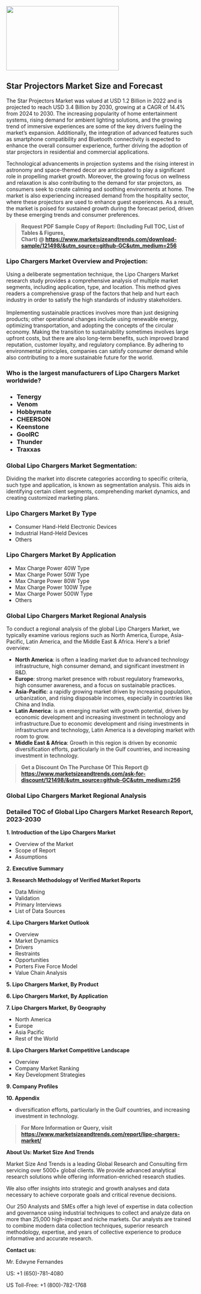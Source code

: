 <p><img class="alignnone size-medium wp-image-20088" src="https://ffe5etoiles.com/wp-content/uploads/2024/12/MST1-300x171.png" alt="" width="300" height="171" /></p><h2>Star Projectors Market Size and Forecast</h2><p>The Star Projectors Market was valued at USD 1.2 Billion in 2022 and is projected to reach USD 3.4 Billion by 2030, growing at a CAGR of 14.4% from 2024 to 2030. The increasing popularity of home entertainment systems, rising demand for ambient lighting solutions, and the growing trend of immersive experiences are some of the key drivers fueling the market’s expansion. Additionally, the integration of advanced features such as smartphone compatibility and Bluetooth connectivity is expected to enhance the overall consumer experience, further driving the adoption of star projectors in residential and commercial applications.</p><p>Technological advancements in projection systems and the rising interest in astronomy and space-themed decor are anticipated to play a significant role in propelling market growth. Moreover, the growing focus on wellness and relaxation is also contributing to the demand for star projectors, as consumers seek to create calming and soothing environments at home. The market is also experiencing increased demand from the hospitality sector, where these projectors are used to enhance guest experiences. As a result, the market is poised for sustained growth during the forecast period, driven by these emerging trends and consumer preferences.</p></p><blockquote id="" class=""><strong>Request PDF Sample Copy of Report: (Including Full TOC, List of Tables &amp; Figures, Chart)&nbsp;@&nbsp;<strong><a href="https://www.marketsizeandtrends.com/download-sample/121498/&utm_source=github-GC&utm_medium=256" target="_blank">https://www.marketsizeandtrends.com/download-sample/121498/&utm_source=github-GC&utm_medium=256</a></strong></strong></blockquote><h3 id="" class="">Lipo Chargers Market&nbsp;Overview and Projection:</h3><p id="" class="">Using a deliberate segmentation technique, the Lipo Chargers Market research study provides a comprehensive analysis of multiple market segments, including application, type, and location. This method gives readers a comprehensive grasp of the factors that help and hurt each industry in order to satisfy the high standards of industry stakeholders. <br /> <br />Implementing sustainable practices involves more than just designing products; other operational changes include using renewable energy, optimizing transportation, and adopting the concepts of the circular economy. Making the transition to sustainability sometimes involves large upfront costs, but there are also long-term benefits, such improved brand reputation, customer loyalty, and regulatory compliance. By adhering to environmental principles, companies can satisfy consumer demand while also contributing to a more sustainable future for the world.</p><h3 id="" class="">Who is the largest manufacturers of&nbsp;Lipo Chargers Market worldwide?</h3><h3 class=""><p><ul><li>Tenergy </li><li> Venom </li><li> Hobbymate </li><li> CHEERSON </li><li> Keenstone </li><li> GoolRC </li><li> Thunder </li><li> Traxxas</li></ul></p></h3><h3 id="" class="">Global&nbsp;Lipo Chargers Market Segmentation:</h3><p id="" class="">Dividing the market into discrete categories according to specific criteria, such type and application, is known as segmentation analysis. This aids in identifying certain client segments, comprehending market dynamics, and creating customized marketing plans.</p><h3 id="" class="">Lipo Chargers Market&nbsp;By Type</h3><p><p><ul><li>Consumer Hand-Held Electronic Devices </li><li> Industrial Hand-Held Devices </li><li> Others</p></li></ul></p></p><h3 id="" class="">Lipo Chargers Market&nbsp;By Application</h3><p class=""><p><ul><li>Max Charge Power 40W Type </li><li> Max Charge Power 50W Type </li><li> Max Charge Power 80W Type </li><li> Max Charge Power 100W Type </li><li> Max Charge Power 500W Type </li><li> Others</li></ul></p></p><h3 id="" class="">Global Lipo Chargers Market Regional Analysis</h3><p id="" class="">To conduct a regional analysis of the global Lipo Chargers Market, we typically examine various regions such as North America, Europe, Asia-Pacific, Latin America, and the Middle East &amp; Africa. Here's a brief overview:</p><ul><li><strong>North America</strong>: is often a leading market due to advanced technology infrastructure, high consumer demand, and significant investment in R&amp;D.</li><li><strong>Europe</strong>: strong market presence with robust regulatory frameworks, high consumer awareness, and a focus on sustainable practices.</li><li><strong>Asia-Pacific</strong>: a rapidly growing market driven by increasing population, urbanization, and rising disposable incomes, especially in countries like China and India.</li><li><strong>Latin America</strong>: is an emerging market with growth potential, driven by economic development and increasing investment in technology and infrastructure.Due to economic development and rising investments in infrastructure and technology, Latin America is a developing market with room to grow.</li><li><strong>Middle East &amp; Africa</strong>: Growth in this region is driven by economic diversification efforts, particularly in the Gulf countries, and increasing investment in technology.</li></ul><blockquote id="" class=""><strong>Get a Discount On The Purchase Of This Report @ <strong><a href="https://www.marketsizeandtrends.com/ask-for-discount/121498/&utm_source=github-GC&utm_medium=256" target="_blank">https://www.marketsizeandtrends.com/ask-for-discount/121498/&utm_source=github-GC&utm_medium=256</a></strong></strong></blockquote><h3 id="" class="">Global Lipo Chargers Market Regional Analysis</h3><h3 id="" class="">Detailed TOC of Global Lipo Chargers Market Research Report, 2023-2030</h3><p id="" class=""><strong>1. Introduction of the Lipo Chargers Market</strong></p><ul><li>Overview of the Market</li><li>Scope of Report</li><li>Assumptions</li></ul><p id="" class=""><strong>2. Executive Summary</strong></p><p id="" class=""><strong>3. Research Methodology of Verified Market Reports</strong></p><ul><li>Data Mining</li><li>Validation</li><li>Primary Interviews</li><li>List of Data Sources</li></ul><p id="" class=""><strong>4. Lipo Chargers Market Outlook</strong></p><ul><li>Overview</li><li>Market Dynamics</li><li>Drivers</li><li>Restraints</li><li>Opportunities</li><li>Porters Five Force Model</li><li>Value Chain Analysis</li></ul><p id="" class=""><strong>5. Lipo Chargers Market, By Product</strong></p><p id="" class=""><strong>6. Lipo Chargers Market, By Application</strong></p><p id="" class=""><strong>7. Lipo Chargers Market, By Geography</strong></p><ul><li>North America</li><li>Europe</li><li>Asia Pacific</li><li>Rest of the World</li></ul><p id="" class=""><strong>8. Lipo Chargers Market Competitive Landscape</strong></p><ul><li>Overview</li><li>Company Market Ranking</li><li>Key Development Strategies</li></ul><p id="" class=""><strong>9. Company Profiles</strong></p><p id="" class=""><strong>10. Appendix</strong></p><ul><li>diversification efforts, particularly in the Gulf countries, and increasing investment in technology.</li></ul><blockquote id="" class=""><strong>For More Information or Query, visit <strong><strong><a href="https://www.marketsizeandtrends.com/report/lipo-chargers-market/" target="_blank">https://www.marketsizeandtrends.com/report/lipo-chargers-market/</a></strong></strong></strong></blockquote><p id="" class=""><strong>About Us: Market Size And Trends</strong></p><p id="" class="">Market Size And Trends is a leading Global Research and Consulting firm servicing over 5000+ global clients. We provide advanced analytical research solutions while offering information-enriched research studies.</p><p id="" class="">We also offer insights into strategic and growth analyses and data necessary to achieve corporate goals and critical revenue decisions.</p><p id="" class="">Our 250 Analysts and SMEs offer a high level of expertise in data collection and governance using industrial techniques to collect and analyze data on more than 25,000 high-impact and niche markets. Our analysts are trained to combine modern data collection techniques, superior research methodology, expertise, and years of collective experience to produce informative and accurate research.</p><p id="" class=""><strong>Contact us:</strong></p><p id="" class="">Mr. Edwyne Fernandes</p><p id="" class="">US: +1 (650)-781-4080</p><p id="" class="">US Toll-Free: +1 (800)-782-1768</p>
